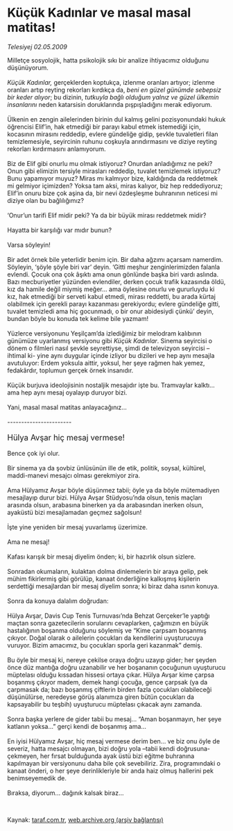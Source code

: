# Küçük Kadınlar ve masal masal matitas!

*Telesiyej 02.05.2009*

<div class="taraf_structure_2col_1zq">
<div class="margen_n">



 <p>Milletçe sosyolojik, hatta psikolojik sıkı bir analize ihtiyacımız olduğunu düşünüyorum.<i> <br/><br/>Küçük Kadınlar,</i> gerçeklerden koptukça, izlenme oranları artıyor; izlenme oranları artıp reyting rekorları kırdıkça da, <i>beni en güzel günümde sebepsiz bir keder alıyor</i>; bu dizinin, <i>tutkuyla bağlı olduğum yalnız ve güzel ülkemin insanlarını </i>neden katarsisin doruklarında pışpışladığını merak ediyorum. <br/><br/>Ülkenin en zengin ailelerinden birinin dul kalmış gelini pozisyonundaki hukuk öğrencisi Elif’in, hak etmediği bir parayı kabul etmek istemediği için, kocasının mirasını reddedip, evlere gündeliğe gidip, şevkle tuvaletleri filan temizlemesiyle, seyircinin ruhunu coşkuyla arındırmasını ve diziye reyting rekorları kırdırmasını anlamıyorum. <br/><br/>Biz de Elif gibi onurlu mu olmak istiyoruz? Onurdan anladığımız ne peki? Onun gibi elimizin tersiyle mirasları reddedip, tuvalet temizlemek istiyoruz? Bunu yapamıyor muyuz? Miras mı kalmıyor bize, kaldığında da reddetmek mi gelmiyor içimizden? Yoksa tam aksi, miras kalıyor, biz hep reddediyoruz; Elif’in onuru bize çok aşina da, bir nevi özdeşleşme buhranının neticesi mi diziye olan bu bağlılığımız? <br/><br/>‘Onur’un tarifi Elif midir peki? Ya da bir büyük mirası reddetmek midir? <br/><br/>Hayatta bir karşılığı var mıdır bunun? <br/><br/>Varsa söyleyin! <br/><br/>Bir adet örnek bile yeterlidir benim için. Bir daha ağzımı açarsam namerdim. Söyleyin, ‘şöyle şöyle biri var’ deyin. ‘Gitti meşhur zenginlerimizden falanla evlendi. Çocuk ona çok âşıktı ama onun gönlünde başka biri vardı aslında. Bazı mecburiyetler yüzünden evlendiler, derken çocuk trafik kazasında öldü, kız da hamile değil miymiş meğer... ama öylesine onurlu ve gururluydu ki kız, hak etmediği bir serveti kabul etmedi, mirası reddetti, bu arada kürtaj olabilmek için gerekli parayı kazanması gerekiyordu; evlere gündeliğe gitti, tuvalet temizledi ama hiç gocunmadı, o bir onur abidesiydi çünkü’ deyin, bundan böyle bu konuda tek kelime bile yazmam! <br/><br/>Yüzlerce versiyonunu Yeşilçam’da izlediğimiz bir melodram kalıbının günümüze uyarlanmış versiyonu gibi<i> Küçük Kadınlar</i>. Sinema seyircisi o dönem o filmleri nasıl şevkle seyrettiyse, şimdi de televizyon seyircisi –ihtimal ki- yine aynı duygular içinde izliyor bu dizileri ve hep aynı mesajla avutuluyor: Erdem yoksula aittir, yoksul, her şeye rağmen hak yemez, fedakârdır, toplumun gerçek örnek insanıdır. <br/><br/>Küçük burjuva ideolojisinin nostaljik mesajıdır işte bu. Tramvaylar kalktı... ama hep aynı mesaj oyalayıp duruyor bizi.<br/><br/>Yani, masal masal matitas anlayacağınız... <br/><br/>----------------------- <br/><br/><font size="4">Hülya Avşar hiç mesaj vermese!</font> <br/><br/>Bence çok iyi olur. <br/><br/>Bir sinema ya da şovbiz ünlüsünün ille de etik, politik, soysal, kültürel, maddi-manevi mesajcı olması gerekmiyor zira. <br/><br/>Ama Hülyamız Avşar böyle düşünmez tabii; öyle ya da böyle mütemadiyen mesajlayıp durur bizi. Hülya Avşar Stüdyosu’nda olsun, tenis maçları arasında olsun, arabasına binerken ya da arabasından inerken olsun, ayaküstü bizi mesajlamadan geçmez sağolsun! <br/><br/>İşte yine yeniden bir mesaj yuvarlamış üzerimize. <br/><br/>Ama ne mesaj! <br/><br/>Kafası karışık bir mesaj diyelim önden; ki, bir hazırlık olsun sizlere. <br/><br/>Sonradan okumaların, kulaktan dolma dinlemelerin bir araya gelip, pek mühim fikirlermiş gibi görülüp, kanaat önderliğine kalkışmış kişilerin serdettiği mesajlardan bir mesaj diyelim sonra; ki biraz daha ısının konuya. <br/><br/>Sonra da konuya dalalım doğrudan: <br/><br/>Hülya Avşar, Davis Cup Tenis Turnuvası’nda Behzat Gerçeker’le yaptığı maçtan sonra gazetecilerin sorularını cevaplarken, çağımızın en büyük hastalığının boşanma olduğunu söylemiş ve “Kime çarpsam boşanmış çıkıyor. Doğal olarak o ailelerin çocukları da kendilerini uyuşturucuya vuruyor. Bizim amacımız, bu çocukları sporla geri kazanmak” demiş. <br/><br/>Bu öyle bir mesaj ki, nereye çekilse oraya doğru uzayıp gider; her şeyden önce düz mantığa doğru uzanabilir ve her boşananın çocuğunun uyuşturucu müptelası olduğu kıssadan hissesi ortaya çıkar. Hülya Avşar kime çarpsa boşanmış çıkıyor madem, demek hangi çocuğa, gence çarpsak (ya da çarpmasak da; bazı boşanmış çiftlerin birden fazla çocukları olabileceği düşünülürse, neredeyse görüş alanımıza giren bütün çocukları da kapsayabilir bu teşbih) uyuşturucu müptelası çıkacak aynı zamanda. <br/><br/>Sonra başka yerlere de gider tabii bu mesaj... “Aman boşanmayın, her şeye katlanın yoksa...” gerçi kendi de boşanmış ama... <br/><br/>En iyisi Hülyamız Avşar, hiç mesaj vermese derim ben... ve biz onu öyle de severiz, hatta mesajcı olmayan, bizi doğru yola –tabii kendi doğrusuna- çekmeyen, her fırsat bulduğunda ayak üstü bizi eğitme buhranına kapılmayan bir versiyonunu daha bile çok sevebiliriz. Zira, programındaki o kanaat önderi, o her şeye derinlikleriyle bir anda haiz olmuş hallerini pek benimseyemedik de. <br/><br/>Bıraksa, diyorum... dağınık kalsak biraz...</p>

<br/>


<div id="taraf_not">
</div>

</div>


</div>

Kaynak: [taraf.com.tr](http://www.taraf.com.tr:80/makale/5325.htm), [web.archive.org (arşiv bağlantısı)](http://web.archive.org/web/20090510034841/http://www.taraf.com.tr:80/makale/5325.htm)
